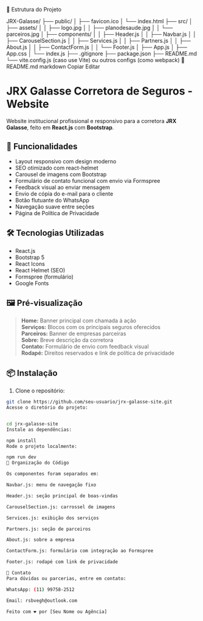📁 Estrutura do Projeto

JRX-Galasse/
├── public/
│   ├── favicon.ico
│   └── index.html
├── src/
│   ├── assets/
│   │   ├── logo.jpg
│   │   ├── planodesaude.jpg
│   │   └── parceiros.jpg
│   ├── components/
│   │   ├── Header.js
│   │   ├── Navbar.js
│   │   ├── CarouselSection.js
│   │   ├── Services.js
│   │   ├── Partners.js
│   │   ├── About.js
│   │   ├── ContactForm.js
│   │   └── Footer.js
│   ├── App.js
│   ├── App.css
│   └── index.js
├── .gitignore
├── package.json
├── README.md
└── vite.config.js (caso use Vite) ou outros configs (como webpack)
📄 README.md
markdown
Copiar
Editar
# JRX Galasse Corretora de Seguros - Website

Website institucional profissional e responsivo para a corretora **JRX Galasse**, feito em **React.js** com **Bootstrap**.

## 🚀 Funcionalidades

- Layout responsivo com design moderno
- SEO otimizado com react-helmet
- Carousel de imagens com Bootstrap
- Formulário de contato funcional com envio via Formspree
- Feedback visual ao enviar mensagem
- Envio de cópia do e-mail para o cliente
- Botão flutuante do WhatsApp
- Navegação suave entre seções
- Página de Política de Privacidade

## 🛠 Tecnologias Utilizadas

- React.js
- Bootstrap 5
- React Icons
- React Helmet (SEO)
- Formspree (formulário)
- Google Fonts

## 🖼 Pré-visualização

> **Home:** Banner principal com chamada à ação  
> **Serviços:** Blocos com os principais seguros oferecidos  
> **Parceiros:** Banner de empresas parceiras  
> **Sobre:** Breve descrição da corretora  
> **Contato:** Formulário de envio com feedback visual  
> **Rodapé:** Direitos reservados e link de política de privacidade  

## 📦 Instalação

1. Clone o repositório:

```bash
git clone https://github.com/seu-usuario/jrx-galasse-site.git
Acesse o diretório do projeto:


cd jrx-galasse-site
Instale as dependências:

npm install
Rode o projeto localmente:

npm run dev
📂 Organização do Código

Os componentes foram separados em:

Navbar.js: menu de navegação fixo

Header.js: seção principal de boas-vindas

CarouselSection.js: carrossel de imagens

Services.js: exibição dos serviços

Partners.js: seção de parceiros

About.js: sobre a empresa

ContactForm.js: formulário com integração ao Formspree

Footer.js: rodapé com link de privacidade

📧 Contato
Para dúvidas ou parcerias, entre em contato:

WhatsApp: (11) 99758-2512

Email: rsbvegh@outlook.com

Feito com ❤️ por [Seu Nome ou Agência]